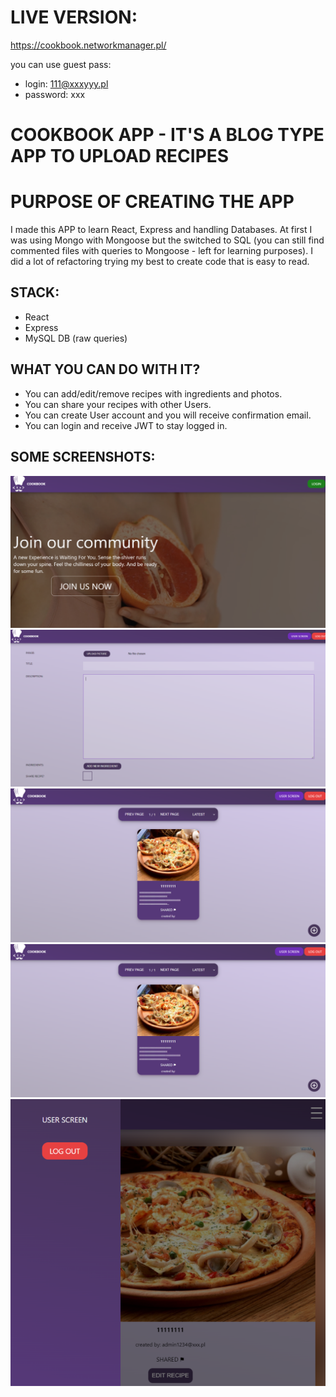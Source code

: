 # LIVE VERSION:
https://cookbook.networkmanager.pl/

you can use guest pass:
- login: 111@xxxyyy.pl
- password: xxx

# COOKBOOK APP - IT'S A BLOG TYPE APP TO UPLOAD RECIPES

# PURPOSE OF CREATING THE APP
I made this APP to learn React, Express and handling Databases.
At first I was using Mongo with Mongoose but the switched to SQL (you can still find commented files with queries to Mongoose - left for learning purposes).
I did a lot of refactoring trying my best to create code that is easy to read. 

## STACK:
- React
- Express
- MySQL DB (raw queries)

## WHAT YOU CAN DO WITH IT?
- You can add/edit/remove recipes with ingredients and photos.
- You can share your recipes with other Users.
- You can create User account and you will receive confirmation email.
- You can login and receive JWT to stay logged in. 

## SOME SCREENSHOTS:

![screenshot](https://raw.githubusercontent.com/ARTMUC/cookbook/main/screenshots/1%20(1).png "screenshot")
![screenshot](https://raw.githubusercontent.com/ARTMUC/cookbook/main/screenshots/3%20(1).png "screenshot")
![screenshot](https://raw.githubusercontent.com/ARTMUC/cookbook/main/screenshots/4%20(1).png "screenshot")
![screenshot](https://raw.githubusercontent.com/ARTMUC/cookbook/main/screenshots/4%20(1).png "screenshot")
![screenshot](https://raw.githubusercontent.com/ARTMUC/cookbook/main/screenshots/6%20(1).png "screenshot")
